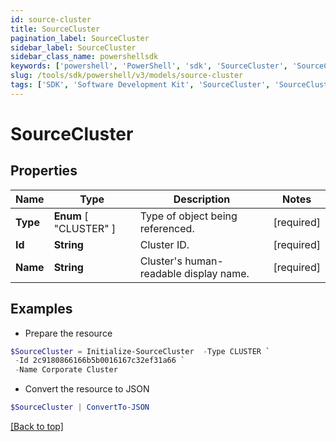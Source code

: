 ```yaml
---
id: source-cluster
title: SourceCluster
pagination_label: SourceCluster
sidebar_label: SourceCluster
sidebar_class_name: powershellsdk
keywords: ['powershell', 'PowerShell', 'sdk', 'SourceCluster', 'SourceCluster'] 
slug: /tools/sdk/powershell/v3/models/source-cluster
tags: ['SDK', 'Software Development Kit', 'SourceCluster', 'SourceCluster']
---
```



# SourceCluster

## Properties

Name | Type | Description | Notes
------------ | ------------- | ------------- | -------------
**Type** |  **Enum** [  "CLUSTER" ] | Type of object being referenced. | [required]
**Id** | **String** | Cluster ID. | [required]
**Name** | **String** | Cluster's human-readable display name. | [required]

## Examples

- Prepare the resource
```powershell
$SourceCluster = Initialize-SourceCluster  -Type CLUSTER `
 -Id 2c9180866166b5b0016167c32ef31a66 `
 -Name Corporate Cluster
```

- Convert the resource to JSON
```powershell
$SourceCluster | ConvertTo-JSON
```


[[Back to top]](#) 

